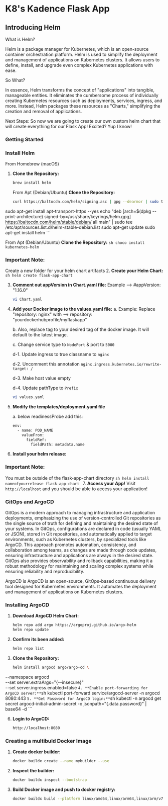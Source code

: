 # K8's Kadence Flask App

## Introducing Helm

What is Helm?

Helm is a package manager for Kubernetes, which is an open-source container orchestration platform. Helm is used to simplify the deployment and management of applications on Kubernetes clusters. It allows users to define, install, and upgrade even complex Kubernetes applications with ease.

So What? 

In essence, Helm transforms the concept of "applications" into tangible, manageable entities. It eliminates the cumbersome process of individually creating Kubernetes resources such as deployments, services, ingress, and more. Instead, Helm packages these resources as "Charts," simplifying the creation and removal of applications.

Next Steps: So now we are going to create our own custom helm chart that will create everything for our Flask App! Excited? Yup I know!

### Getting Started



### Install Helm

From Homebrew (macOS)
1. **Clone the Repository:**
    ```sh
    brew install helm    
    ```

   From Apt (Debian/Ubuntu)
   **Clone the Repository:**
    ```sh
    curl https://baltocdn.com/helm/signing.asc | gpg --dearmor | sudo tee /usr/share/keyrings/helm.gpg > /dev/null
sudo apt-get install apt-transport-https --yes
echo "deb [arch=$(dpkg --print-architecture) signed-by=/usr/share/keyrings/helm.gpg] https://baltocdn.com/helm/stable/debian/ all main" | sudo tee /etc/apt/sources.list.d/helm-stable-debian.list
    sudo apt-get update
    sudo apt-get install helm
    ```

   From Apt (Debian/Ubuntu)
   **Clone the Repository:**
    ```sh
    choco install kubernetes-helm    
    ```
### Important Note:
  Create a new folder for your helm chart artifacts
2. **Create your Helm Chart:**
    ```sh
    helm create flask-app-chart
    ```

3. **Comment out appVersion in Chart.yaml file:**
    Example --> #appVersion: "1.16.0"
    ```sh
    vi Chart.yaml
    ```

4. **Add your Docker image to the values.yaml file:**
    a. Example: Replace "repository: nginx" with --> repository: "yourdockerhubprofile/myflaskapp"

    b. Also, replace tag to your desired tag of the docker image. It will default to the latest image.

    c. Change service type to `NodePort` & port to `5000`

    d-1. Update ingress to true classname to `nginx`

    d-2. Uncomment this annotation `nginx.ingress.kubernetes.io/rewrite-target: /`

    d-3. Make host value empty

    d-4. Update pathType to `Prefix` 
    ```sh
    vi values.yaml
    ```
5. **Modify the templates/deployment.yaml file**

    a. below readinessProbe add this:
    
    ```sh
    env:
      - name: POD_NAME
        valueFrom:
          fieldRef:
            fieldPath: metadata.name
    ```
6. **Install your helm release:**
### Important Note: 
   You must be outside of the flask-app-chart directory
    ```sh
    helm install nameofyourrelease flask-app-chart
    ```
7. **Access your App!**
   Visit `http://localhost` and you should be able to access your application!


### GitOps and ArgoCD

GitOps is a modern approach to managing infrastructure and application deployments, emphasizing the use of version-controlled Git repositories as the single source of truth for defining and maintaining the desired state of your systems. In GitOps, configurations are declared in code (usually YAML or JSON), stored in Git repositories, and automatically applied to target environments, such as Kubernetes clusters, by specialized tools like ArgoCD. This approach promotes automation, consistency, and collaboration among teams, as changes are made through code updates, ensuring infrastructure and applications are always in the desired state. GitOps also provides observability and rollback capabilities, making it a robust methodology for maintaining and scaling complex systems while ensuring reliability and reproducibility.

ArgoCD is ArgoCD is an open-source, GitOps-based continuous delivery tool designed for Kubernetes environments. It automates the deployment and management of applications on Kubernetes clusters.

### Installing ArgoCD

1. **Download ArgoCD Helm Chart:**
    ```sh
    helm repo add argo https://argoproj.github.io/argo-helm
    helm repo update
    ```

2. **Confirm its been added:**
    ```sh
    helm repo list
    ```
3. **Clone the Repository:**
    ```sh
    helm install argocd argo/argo-cd \
  --namespace argocd \
  --set server.extraArgs="{--insecure}" \
  --set server.ingress.enabled=false
    ```
4. **Enable port-forwarding for ArgoCD server:**
    ```sh
    kubectl port-forward service/argocd-server -n argocd 8080:443
    ```
5. **Get Password for ArgoCD login:**
    ```sh
    kubectl -n argocd get secret argocd-initial-admin-secret -o jsonpath="{.data.password}" | base64 -d
    ```

6. **Login to ArgoCD:**
    ```sh
    http://localhost:8080
    ```
### Creating a multibuld Docker Image

1. **Create docker builder:**
    ```sh
    docker buildx create --name mybuilder --use
    ```
2. **Inspect the builder:**
    ```sh
    docker buildx inspect --bootstrap
    ```
3. **Build Docker image and push to docker registry:**
    ```sh
    docker buildx build --platform linux/amd64,linux/arm64,linux/arm/v7 -t pvass24/myflaskapp:v4 --push .
    ```
